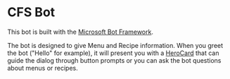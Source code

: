 # CFS Bot

This bot is built with the [Microsoft Bot Framework](https://dev.botframework.com/).

The bot is designed to give Menu and Recipe information.  When you greet the bot ("Hello" for example), it will
present you with a [HeroCard](https://docs.botframework.com/en-us/csharp/builder/sdkreference/attachments.html) that
can guide the dialog through button prompts or you can ask the bot questions about menus or recipes.